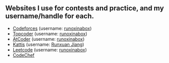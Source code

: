 ## Websites I use for contests and practice, and my username/handle for each.
* [Codeforces](https://codeforces.com/) (username: [runoxinabox](https://codeforces.com/profile/runoxinabox))
* [Topcoder](https://www.topcoder.com/community/learn) (username: [runoxinabox](https://www.topcoder.com/members/runoxinabox))
* [AtCoder](https://atcoder.jp/) (username: [runoxinabox](https://atcoder.jp/users/runoxinabox))
* [Kattis](https://open.kattis.com/) (username: [Runxuan Jiang](https://open.kattis.com/users/runoxinabox))
* [Leetcode](https://leetcode.com/) (username: [runoxinabox](https://leetcode.com/runoxinabox/))
* [CodeChef](https://www.codechef.com/)
